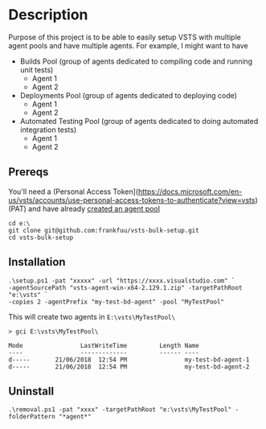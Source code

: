 # Description
Purpose of this project is to be able to easily setup VSTS with multiple agent pools and have multiple agents. For example, I might want to have

- Builds Pool (group of agents dedicated to compiling code and running unit tests)
  - Agent 1
  - Agent 2
- Deployments Pool (group of agents dedicated to deploying code)
  - Agent 1
  - Agent 2
- Automated Testing Pool (group of agents dedicated to doing automated integration tests)
  - Agent 1
  - Agent 2

## Prereqs
You'll need a (Personal Access Token](https://docs.microsoft.com/en-us/vsts/accounts/use-personal-access-tokens-to-authenticate?view=vsts) (PAT) and have already [created an agent pool](https://docs.microsoft.com/en-us/vsts/pipelines/agents/pools-queues?view=vsts#creating-agent-pools-and-queues)

```
cd e:\
git clone git@github.com:frankfuu/vsts-bulk-setup.git
cd vsts-bulk-setup
```

## Installation
```
.\setup.ps1 -pat "xxxxx" -url "https://xxxx.visualstudio.com" `
-agentSourcePath "vsts-agent-win-x64-2.129.1.zip" -targetPathRoot "e:\vsts" `
-copies 2 -agentPrefix "my-test-bd-agent" -pool "MyTestPool"
```

This will create two agents in `E:\vsts\MyTestPool\`
```
> gci E:\vsts\MyTestPool\    

Mode                LastWriteTime         Length Name
----                -------------         ------ ----
d-----       21/06/2018  12:54 PM                my-test-bd-agent-1
d-----       21/06/2018  12:54 PM                my-test-bd-agent-2
```

## Uninstall
```
.\removal.ps1 -pat "xxxx" -targetPathRoot "e:\vsts\MyTestPool" -folderPattern "*agent*" 
```
